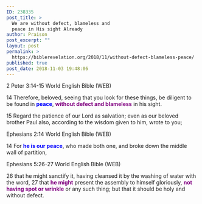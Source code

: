 ```yaml
---
ID: 238335
post_title: >
  We are without defect, blameless and
  peace in His sight Already
author: Praison
post_excerpt: ""
layout: post
permalink: >
  https://biblerevelation.org/2018/11/without-defect-blameless-peace/
published: true
post_date: 2018-11-03 19:48:06
---
```

2 Peter 3:14-15
World English Bible (WEB)

14 Therefore, beloved, seeing that you look for these things, be diligent to be found in <strong><span style="color: #0000ff;">peace</span></strong>, <span style="color: #800080;"><strong>without defect and blameless</strong></span> in his sight.

15 Regard the patience of our Lord as salvation; even as our beloved brother Paul also, according to the wisdom given to him, wrote to you;

Ephesians 2:14
World English Bible (WEB)

14 For <span style="color: #0000ff;"><strong>he is our peace</strong></span>, who made both one, and broke down the middle wall of partition,

Ephesians 5:26-27
World English Bible (WEB)

26 that he might sanctify it, having cleansed it by the washing of water with the word, 27 that <strong><span style="color: #800080;">he might</span></strong> present the assembly to himself gloriously, <span style="color: #800080;"><strong>not having spot or wrinkle</strong></span> or any such thing; but that it should be holy and without defect.

&nbsp;

&nbsp;